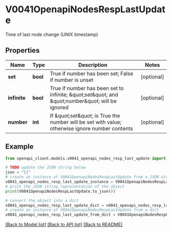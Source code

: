 # V0041OpenapiNodesRespLastUpdate

Time of last node change (UNIX timestamp)

## Properties

Name | Type | Description | Notes
------------ | ------------- | ------------- | -------------
**set** | **bool** | True if number has been set; False if number is unset | [optional] 
**infinite** | **bool** | True if number has been set to infinite; \&quot;set\&quot; and \&quot;number\&quot; will be ignored | [optional] 
**number** | **int** | If \&quot;set\&quot; is True the number will be set with value; otherwise ignore number contents | [optional] 

## Example

```python
from openapi_client.models.v0041_openapi_nodes_resp_last_update import V0041OpenapiNodesRespLastUpdate

# TODO update the JSON string below
json = "{}"
# create an instance of V0041OpenapiNodesRespLastUpdate from a JSON string
v0041_openapi_nodes_resp_last_update_instance = V0041OpenapiNodesRespLastUpdate.from_json(json)
# print the JSON string representation of the object
print(V0041OpenapiNodesRespLastUpdate.to_json())

# convert the object into a dict
v0041_openapi_nodes_resp_last_update_dict = v0041_openapi_nodes_resp_last_update_instance.to_dict()
# create an instance of V0041OpenapiNodesRespLastUpdate from a dict
v0041_openapi_nodes_resp_last_update_from_dict = V0041OpenapiNodesRespLastUpdate.from_dict(v0041_openapi_nodes_resp_last_update_dict)
```
[[Back to Model list]](../README.md#documentation-for-models) [[Back to API list]](../README.md#documentation-for-api-endpoints) [[Back to README]](../README.md)


